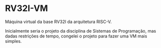 # RV32I-VM

Máquina virtual da base RV32I da arquitetura RISC-V.

Inicialmente seria o projeto da disciplina de Sistemas de Programação, mas dadas restrições de tempo, congelei o projeto para fazer uma VM mais simples.

